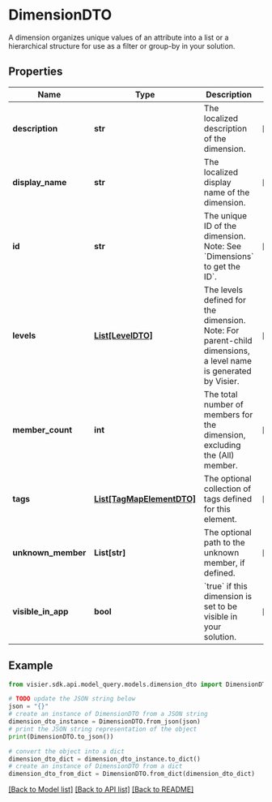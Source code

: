 # DimensionDTO

A dimension organizes unique values of an attribute into a list or a hierarchical structure for use as a filter or group-by in your solution.

## Properties

Name | Type | Description | Notes
------------ | ------------- | ------------- | -------------
**description** | **str** | The localized description of the dimension. | [optional] 
**display_name** | **str** | The localized display name of the dimension. | [optional] 
**id** | **str** | The unique ID of the dimension.  Note: See &#x60;Dimensions&#x60; to get the ID&#x60;. | [optional] 
**levels** | [**List[LevelDTO]**](LevelDTO.md) | The levels defined for the dimension. Note: For parent-child dimensions, a level name is generated by Visier. | [optional] 
**member_count** | **int** | The total number of members for the dimension, excluding the (All) member. | [optional] 
**tags** | [**List[TagMapElementDTO]**](TagMapElementDTO.md) | The optional collection of tags defined for this element. | [optional] 
**unknown_member** | **List[str]** | The optional path to the unknown member, if defined. | [optional] 
**visible_in_app** | **bool** | &#x60;true&#x60; if this dimension is set to be visible in your solution. | [optional] 

## Example

```python
from visier.sdk.api.model_query.models.dimension_dto import DimensionDTO

# TODO update the JSON string below
json = "{}"
# create an instance of DimensionDTO from a JSON string
dimension_dto_instance = DimensionDTO.from_json(json)
# print the JSON string representation of the object
print(DimensionDTO.to_json())

# convert the object into a dict
dimension_dto_dict = dimension_dto_instance.to_dict()
# create an instance of DimensionDTO from a dict
dimension_dto_from_dict = DimensionDTO.from_dict(dimension_dto_dict)
```
[[Back to Model list]](../README.md#documentation-for-models) [[Back to API list]](../README.md#documentation-for-api-endpoints) [[Back to README]](../README.md)


